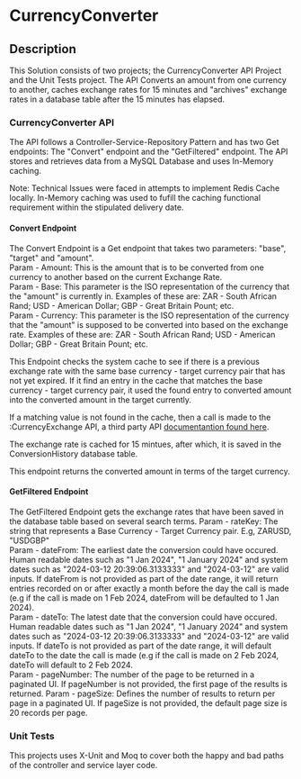 # CurrencyConverter

## Description
This Solution consists of two projects; the CurrencyConverter API Project and the Unit Tests project. 
The API Converts an amount from one currency to another, caches exchange rates for 15 minutes and "archives" exchange rates in a database table after the 15 minutes has elapsed.

### CurrencyConverter API
The API follows a Controller-Service-Repository Pattern and has two Get endpoints: The "Convert" endpoint and the "GetFiltered" endpoint. The API stores and retrieves data from a MySQL Database and uses In-Memory caching. 

Note: Technical Issues were faced in attempts to implement Redis Cache locally. In-Memory caching was used to fufill the caching functional requirement within the stipulated delivery date.

#### Convert Endpoint

The Convert Endpoint is a Get endpoint that takes two parameters: "base", "target" and "amount".  
Param - Amount: This is the amount that is to be converted from one currency to another based on the current Exchange Rate.  
Param - Base: This parameter is the ISO representation of the currency that the "amount" is currently in. Examples of these are: ZAR - South African Rand; USD - American Dollar; GBP - Great Britain Pount; etc.  
Param - Currency: This parameter is the ISO representation of the currency that the "amount" is supposed to be converted into based on the exchange rate. Examples of these are: ZAR - South African Rand; USD - American Dollar; GBP - Great Britain Pount; etc.

This Endpoint checks the system cache to see if there is a previous exchange rate with the same base currency - target currency pair that has not yet expired.
If it find an entry in the cache that matches the base currency - target currency pair, it used the found entry to converted amount into the converted amount in the target currently.

If a matching value is not found in the cache, then a call is made to the :CurrencyExchange API, a third party API [documentantion found here](https://exchangeratesapi.io/documentation/).

The exchange rate is cached for 15 mintues, after which, it is saved in the ConversionHistory database table.

This endpoint returns the converted amount in terms of the target currency.

#### GetFiltered Endpoint

The GetFiltered Endpoint gets the exchange rates that have been saved in the database table based on several search terms.
Param - rateKey: The string that represents a Base Currency - Target Currency pair. E.g, ZARUSD, "USDGBP"  
Param - dateFrom: The earliest date the conversion could have occured. Human readable dates such as "1 Jan 2024", "1 January 2024" and system dates such as "2024-03-12 20:39:06.3133333" and "2024-03-12" are valid inputs. If dateFrom is not provided as part of the date range, it will return entries recorded on or after exactly a month before the day the call is made (e.g if the call is made on 1 Feb 2024, dateFrom will be defaulted to 1 Jan 2024).  
Param - dateTo: The latest date that the conversion could have occured. Human readable dates such as "1 Jan 2024", "1 January 2024" and system dates such as "2024-03-12 20:39:06.3133333" and "2024-03-12" are valid inputs. If dateTo is not provided as part of the date range, it will default dateTo to the date the call is made (e.g if the call is made on 2 Feb 2024, dateTo will default to 2 Feb 2024.  
Param - pageNumber: The number of the page to be returned in a paginated UI. If pageNumber is not provided, the first page of the results is returned.
Param - pageSize: Defines the number of results to return per page in a paginated UI. If pageSize is not provided, the default page size is 20 records per page.  

### Unit Tests

This projects uses X-Unit and Moq to cover both the happy and bad paths of the controller and service layer code.
